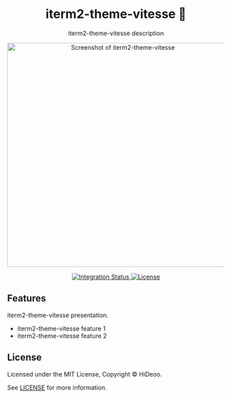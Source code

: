 <div align="center">
  <h1>iterm2-theme-vitesse 🚧</h1>
  <p>iterm2-theme-vitesse description</p>
  <p>
    <a href="https://dummyimage.com/520x350/121212/cdc8be.png&text=screenshot" title="Screenshot of iterm2-theme-vitesse">
      <img alt="Screenshot of iterm2-theme-vitesse" src="https://dummyimage.com/520x350/121212/cdc8be.png&text=screenshot" width="520" />
    </a>
  </p>
</div>

<div align="center">
  <a href="https://github.com/HiDeoo/iterm2-theme-vitesse/actions/workflows/integration.yml">
    <img alt="Integration Status" src="https://github.com/HiDeoo/iterm2-theme-vitesse/actions/workflows/integration.yml/badge.svg" />
  </a>
  <a href="https://github.com/HiDeoo/iterm2-theme-vitesse/blob/main/LICENSE">
    <img alt="License" src="https://badgen.net/github/license/HiDeoo/iterm2-theme-vitesse" />
  </a>
  <br />
</div>

## Features

iterm2-theme-vitesse presentation.

- iterm2-theme-vitesse feature 1
- iterm2-theme-vitesse feature 2

## License

Licensed under the MIT License, Copyright © HiDeoo.

See [LICENSE](https://github.com/HiDeoo/iterm2-theme-vitesse/blob/main/LICENSE) for more information.
